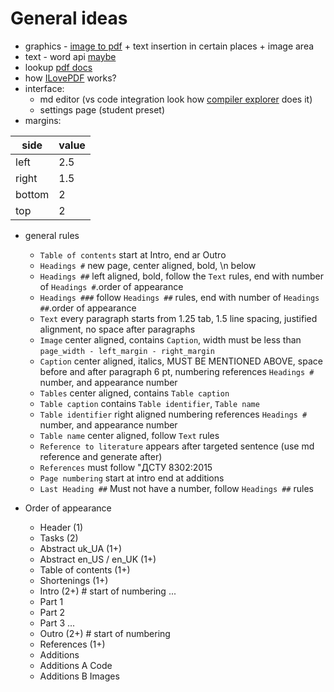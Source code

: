 # General ideas

- graphics - [image to pdf](https://www.ilovepdf.com/jpg_to_pdf) + text insertion in certain places + image area
- text - word api [maybe](https://www.devexpress.com/products/net/office-file-api/word/)
- lookup [pdf docs](https://en.wikipedia.org/wiki/PDF)
- how [ILovePDF](https://www.ilovepdf.com/) works?
- interface:
    - md editor (vs code integration look how [compiler explorer](https://godbolt.org/) does it)
    - settings page (student preset)
- margins:

| side   | value |
| ------ | ----- |
| left   | 2.5   |
| right  | 1.5   |
| bottom | 2     |
| top    | 2     |

- general rules
    - `Table of contents` start at Intro, end ar Outro
    - `Headings #` new page, center aligned, bold, \n below
    - `Headings ##` left aligned, bold, follow the `Text` rules, end with number of `Headings #`.order of appearance
    - `Headings ###` follow `Headings ##` rules, end with number of `Headings ##`.order of appearance
    - `Text` every paragraph starts from 1.25 tab, 1.5 line spacing, justified alignment, no space after paragraphs
    - `Image` center aligned, contains `Caption`, width must be less than `page_width - left_margin - right_margin`
    - `Caption` center aligned, italics, MUST BE MENTIONED ABOVE, space before and after paragraph 6 pt, numbering references `Headings #` number, and appearance number
    - `Tables` center aligned, contains `Table caption`
    - `Table caption` contains `Table identifier`, `Table name`
    - `Table identifier` right aligned numbering references `Headings #` number, and appearance number
    - `Table name` center aligned, follow `Text` rules
    - `Reference to literature` appears after targeted sentence (use md reference and generate after)
    - `References` must follow "ДСТУ 8302:2015
    - `Page numbering` start at intro end at additions
    - `Last Heading ##` Must not have a number, follow `Headings ##` rules

- Order of appearance
    - Header (1)
    - Tasks (2)
    - Abstract uk_UA (1+)
    - Abstract en_US / en_UK (1+)
    - Table of contents (1+)
    - Shortenings (1+)
    - Intro (2+) # start of numbering
    ...
    - Part 1
    - Part 2
    - Part 3
    ...
    - Outro (2+) # start of numbering
    - References (1+)
    - Additions
    - Additions A Code
    - Additions B Images